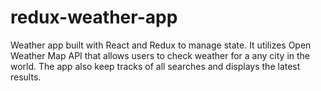 # redux-weather-app

Weather app built with React and Redux to manage state. It utilizes Open Weather Map API that allows users to check weather for a
any city in the world. The app also keep tracks of all searches and displays the latest results.
